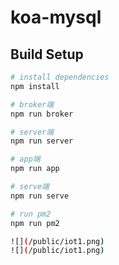# koa-mysql

## Build Setup

``` bash
# install dependencies
npm install

# broker端
npm run broker

# server端
npm run server

# app端
npm run app

# serve端
npm run serve

# run pm2
npm run pm2

![](/public/iot1.png)
![](/public/iot1.png)